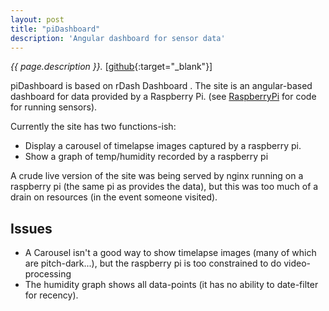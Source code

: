 ```yaml
---
layout: post
title: "piDashboard"
description: 'Angular dashboard for sensor data'
---
```


_{{ page.description }}._ [[github](https://github.com/dtredger/pidashboard){:target="_blank"}]

piDashboard is based on rDash Dashboard . The site is an angular-based dashboard for data provided by a Raspberry Pi. 
(see <a href="{
{'/projects/raspberry-pi' | prepend: site.baseurl}}" target="_blank">RaspberryPi</a> for code for running 
sensors).

Currently the site has two functions-ish:

* Display a carousel of timelapse images captured by a raspberry pi. 
* Show a graph of temp/humidity recorded by a raspberry pi 
  
A crude live version of the site was being served by nginx running on a raspberry pi (the same pi as provides the data), but this was too much of a drain on resources (in the event someone visited).

Issues
---------

* A Carousel isn't a good way to show timelapse images (many of which are pitch-dark...), but the raspberry pi is too constrained to do video-processing
* The humidity graph shows all data-points (it has no ability to date-filter for recency).